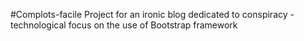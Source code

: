 #Complots-facile
Project for an ironic blog dedicated to conspiracy - technological focus on the use of Bootstrap framework
